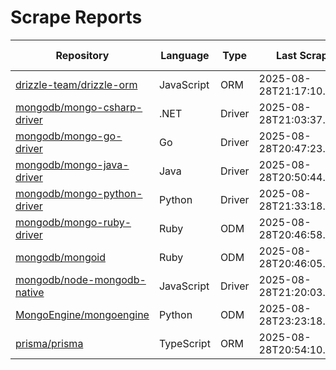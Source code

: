 # Scrape Reports

| Repository | Language | Type | Last Scrape | Pages | Found | Filtered | Total Possible | Percent |
|---|---|---|---|---|---|---|---:|---:|
| [drizzle-team/drizzle-orm](reports/drizzle-team-drizzle-orm-dependents.md) | JavaScript | ORM | 2025-08-28T21:17:10.128Z | 1990 | 59376 | 59129 | 139896 | 42.4% |
| [mongodb/mongo-csharp-driver](reports/mongodb-mongo-csharp-driver-dependents.md) | .NET | Driver | 2025-08-28T21:03:37.823Z | 1259 | 37576 | 37346 | 87645 | 42.9% |
| [mongodb/mongo-go-driver](reports/mongodb-mongo-go-driver-dependents.md) | Go | Driver | 2025-08-28T20:47:23.275Z | 133 | 3818 | 3757 | 97441 | 3.9% |
| [mongodb/mongo-java-driver](reports/mongodb-mongo-java-driver-dependents.md) | Java | Driver | 2025-08-28T20:50:44.569Z | 342 | 10187 | 10045 | 17781 | 57.3% |
| [mongodb/mongo-python-driver](reports/mongodb-mongo-python-driver-dependents.md) | Python | Driver | 2025-08-28T21:33:18.604Z | 3052 | 89645 | 89402 | 398785 | 22.5% |
| [mongodb/mongo-ruby-driver](reports/mongodb-mongo-ruby-driver-dependents.md) | Ruby | ODM | 2025-08-28T20:46:58.937Z | 125 | 3671 | 3625 | 22214 | 16.5% |
| [mongodb/mongoid](reports/mongodb-mongoid-dependents.md) | Ruby | ODM | 2025-08-28T20:46:05.201Z | 136 | 4029 | 3897 | 23645 | 17.0% |
| [mongodb/node-mongodb-native](reports/mongodb-node-mongodb-native-dependents.md) | JavaScript | Driver | 2025-08-28T21:20:03.650Z | 2242 | 67084 | 67037 | 5702991 | 1.2% |
| [MongoEngine/mongoengine](reports/MongoEngine-mongoengine-dependents.md) | Python | ODM | 2025-08-28T23:23:18.878Z | 374 | 11111 | 10988 | 27276 | 40.7% |
| [prisma/prisma](reports/prisma-prisma-dependents.md) | TypeScript | ORM | 2025-08-28T20:54:10.656Z | 397 | 11889 | 11858 | 754152 | 1.6% |
